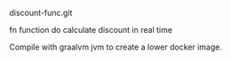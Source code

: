 discount-func.git

fn function do calculate discount in real time

Compile with graalvm jvm to create a lower docker image.

